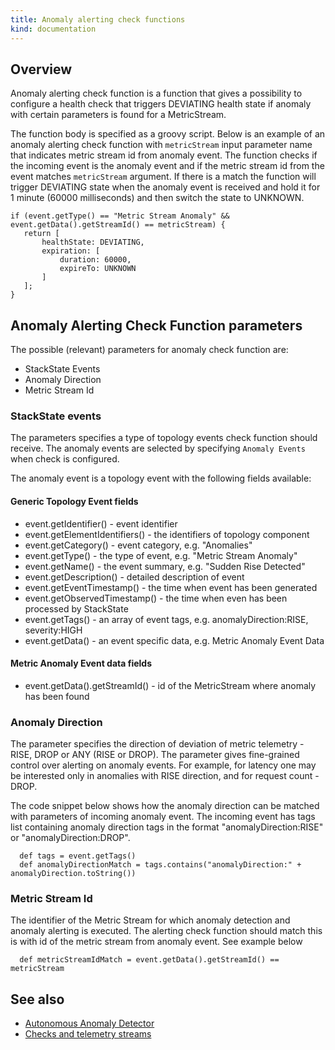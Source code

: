 ```yaml
---
title: Anomaly alerting check functions
kind: documentation
---
```


## Overview

Anomaly alerting check function is a function that gives a possibility to configure a health check that triggers DEVIATING health state if anomaly with certain parameters is found for a MetricStream.

The function body is specified as a groovy script. Below is an example of an anomaly alerting check function with `metricStream` input parameter name that indicates metric stream id from anomaly event. The function checks if the incoming event is the anomaly event and if the metric stream id from the event matches `metricStream` argument. If there is a match the function will trigger DEVIATING state when the anomaly event is received and hold it for 1 minute (60000 milliseconds) and then switch the state to UNKNOWN.

  ```text
  if (event.getType() == "Metric Stream Anomaly" && event.getData().getStreamId() == metricStream) {
     return [
         healthState: DEVIATING,
         expiration: [
             duration: 60000,
             expireTo: UNKNOWN
         ]
     ];
  }
  ```

## Anomaly Alerting Check Function parameters

The possible (relevant) parameters for anomaly check function are:
* StackState Events
* Anomaly Direction
* Metric Stream Id

### StackState events

The parameters specifies a type of topology events check function should receive. The anomaly events are selected by specifying `Anomaly Events` when check is configured.

The anomaly event is a topology event with the following fields available:

#### Generic Topology Event fields

* event.getIdentifier() - event identifier
* event.getElementIdentifiers() - the identifiers of topology component
* event.getCategory() - event category, e.g. "Anomalies"
* event.getType() - the type of event, e.g. "Metric Stream Anomaly"
* event.getName() - the event summary, e.g. "Sudden Rise Detected"
* event.getDescription() - detailed description of event
* event.getEventTimestamp() - the time when event has been generated
* event.getObservedTimestamp() - the time when even has been processed by StackState
* event.getTags() - an array of event tags, e.g. anomalyDirection:RISE, severity:HIGH
* event.getData() - an event specific data, e.g. Metric Anomaly Event Data

#### Metric Anomaly Event data fields

* event.getData().getStreamId() - id of the MetricStream where anomaly has been found

### Anomaly Direction

The parameter specifies the direction of deviation of metric telemetry - RISE, DROP or ANY (RISE or DROP). The parameter gives fine-grained control over alerting on anomaly events. For example, for latency one may be interested only in anomalies with RISE direction, and for request count - DROP.

The code snippet below shows how the anomaly direction can be matched with parameters of incoming anomaly event. The incoming event has tags list containing anomaly direction tags in the format "anomalyDirection:RISE" or "anomalyDirection:DROP".

  ```text
    def tags = event.getTags()
    def anomalyDirectionMatch = tags.contains("anomalyDirection:" + anomalyDirection.toString())
  ```

### Metric Stream Id

The identifier of the Metric Stream for which anomaly detection and anomaly alerting is executed. The alerting check function should match this is with id of the metric stream from anomaly event. See example below

  ```text
    def metricStreamIdMatch = event.getData().getStreamId() == metricStream
  ```

## See also

* [Autonomous Anomaly Detector](../../stackpacks/add-ons/aad.md)
* [Checks and telemetry streams](checks_and_streams.md)
